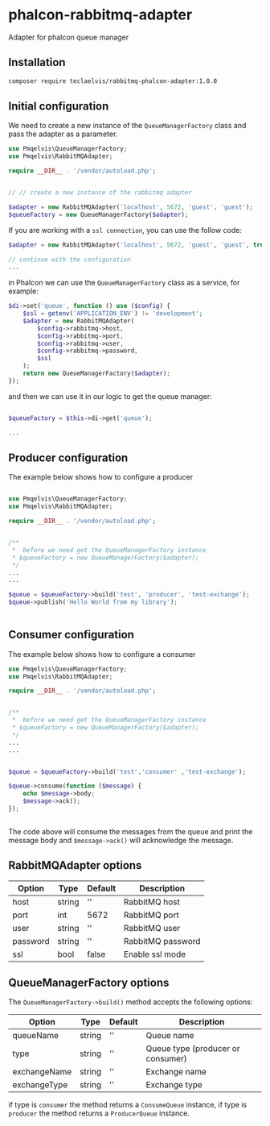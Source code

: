 # phalcon-rabbitmq-adapter
Adapter for phalcon queue manager


## Installation

```bash
composer require teclaelvis/rabbitmq-phalcon-adapter:1.0.0
```


## Initial configuration

We need to create a new instance of the `QueueManagerFactory` class and pass the adapter as a parameter.


```php
use Pmqelvis\QueueManagerFactory;
use Pmqelvis\RabbitMQAdapter;

require __DIR__ . '/vendor/autoload.php';


// // create a new instance of the rabbitmq adapter

$adapter = new RabbitMQAdapter('localhost', 5672, 'guest', 'guest');
$queueFactory = new QueueManagerFactory($adapter);

``````

If you are working with a `ssl connection`, you can use the follow code:

```php
$adapter = new RabbitMQAdapter('localhost', 5672, 'guest', 'guest', true);
 
// continue with the configuration
...
```

in Phalcon we can use the `QueueManagerFactory` class as a service, for example:

```php
$di->set('queue', function () use ($config) {
    $ssl = getenv('APPLICATION_ENV') != 'development';
    $adapter = new RabbitMQAdapter(
        $config->rabbitmq->host,
        $config->rabbitmq->port,
        $config->rabbitmq->user,
        $config->rabbitmq->password,
        $ssl
    );
    return new QueueManagerFactory($adapter);
});
```

and then we can use it in our logic to get the queue manager:

```php

$queueFactory = $this->di->get('queue');

...

```


## Producer configuration

The example below shows how to configure a producer

```php

use Pmqelvis\QueueManagerFactory;
use Pmqelvis\RabbitMQAdapter;

require __DIR__ . '/vendor/autoload.php';


/**
 *  before we need get the QueueManagerFactory instance
 * $queueFactory = new QueueManagerFactory($adapter);
 */
...
...

$queue = $queueFactory->build('test', 'producer', 'test-exchange');
$queue->publish('Hello World from my library');
    
```

## Consumer configuration

The example below shows how to configure a consumer


```php
use Pmqelvis\QueueManagerFactory;
use Pmqelvis\RabbitMQAdapter;

require __DIR__ . '/vendor/autoload.php';


/**
 *  before we need get the QueueManagerFactory instance
 * $queueFactory = new QueueManagerFactory($adapter);
 */
...
...


$queue = $queueFactory->build('test','consumer' ,'test-exchange');

$queue->consume(function ($message) {
    echo $message->body;
    $message->ack();
});
    
```

The code above will consume the messages from the queue and print the message body and `$message->ack()` will acknowledge the message.




## RabbitMQAdapter options


| Option | Type | Default | Description |
| --- | --- | --- | --- |
| host | string | '' | RabbitMQ host |
| port | int | 5672 | RabbitMQ port |
| user | string | '' | RabbitMQ user |
| password | string | '' | RabbitMQ password |
| ssl | bool | false | Enable ssl mode |

## QueueManagerFactory options

The `QueueManagerFactory->build()` method accepts the following options:

| Option | Type | Default | Description |
| --- | --- | --- | --- |
| queueName | string | '' | Queue name |
| type | string | '' | Queue type (producer or consumer) |
| exchangeName | string | '' | Exchange name |
| exchangeType | string | '' | Exchange type |

if type is `consumer` the method returns a `ConsumeQueue` instance, if type is `producer` the method returns a `ProducerQueue` instance.
